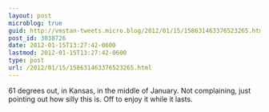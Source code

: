 ```yaml
---
layout: post
microblog: true
guid: http://vmstan-tweets.micro.blog/2012/01/15/158631463376523265.html
post_id: 3038726
date: 2012-01-15T13:27:42-0600
lastmod: 2012-01-15T13:27:42-0600
type: post
url: /2012/01/15/158631463376523265.html
---
```

61 degrees out, in Kansas, in the middle of January. Not complaining, just pointing out how silly this is. Off to enjoy it while it lasts.
